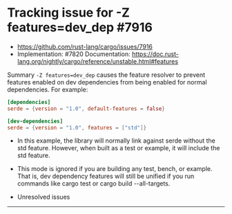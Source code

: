 # Tracking issue for -Z features=dev_dep #7916
- https://github.com/rust-lang/cargo/issues/7916
- Implementation: #7820
Documentation: https://doc.rust-lang.org/nightly/cargo/reference/unstable.html#features

Summary
`-Z features=dev_dep` causes the feature resolver to prevent features enabled on dev dependencies from being enabled for normal dependencies. For example:

```toml
[dependencies]
serde = {version = "1.0", default-features = false}

[dev-dependencies]
serde = {version = "1.0", features = ["std"]}
```

- In this example, the library will normally link against serde without the std feature. However, when built as a test or example, it will include the std feature.

- This mode is ignored if you are building any test, bench, or example. That is, dev dependency features will still be unified if you run commands like cargo test or cargo build --all-targets.

- Unresolved issues

<hr />
